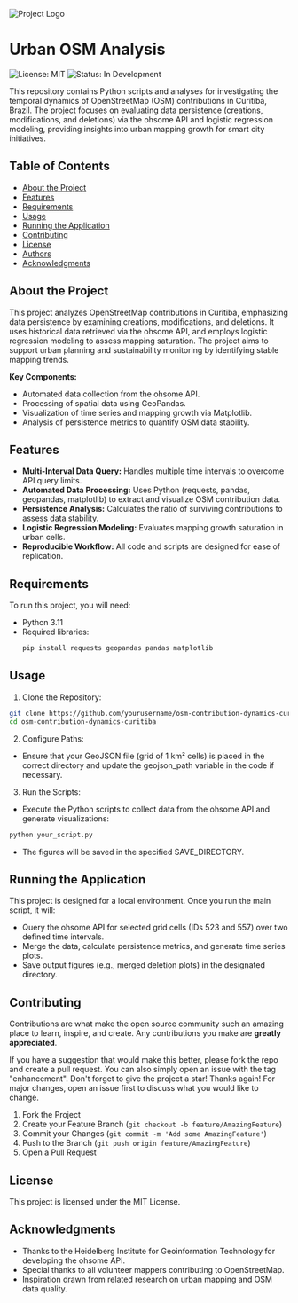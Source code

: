 ![Project Logo](https://github.com/nathandamas/your-repo/assets/your-logo-image)

# Urban OSM Analysis

![License: MIT](https://img.shields.io/badge/license-MIT-blue)
![Status: In Development](http://img.shields.io/static/v1?label=STATUS&message=IN%20DEVELOPMENT&color=yellow&style=for-the-badge)

This repository contains Python scripts and analyses for investigating the temporal dynamics of OpenStreetMap (OSM) contributions in Curitiba, Brazil. The project focuses on evaluating data persistence (creations, modifications, and deletions) via the ohsome API and logistic regression modeling, providing insights into urban mapping growth for smart city initiatives.

## Table of Contents

- [About the Project](#about-the-project)
- [Features](#features)
- [Requirements](#requirements)
- [Usage](#usage)
- [Running the Application](#running-the-application)
- [Contributing](#contributing)
- [License](#license)
- [Authors](#authors)
- [Acknowledgments](#acknowledgments)

## About the Project

This project analyzes OpenStreetMap contributions in Curitiba, emphasizing data persistence by examining creations, modifications, and deletions. It uses historical data retrieved via the ohsome API, and employs logistic regression modeling to assess mapping saturation. The project aims to support urban planning and sustainability monitoring by identifying stable mapping trends.

**Key Components:**
- Automated data collection from the ohsome API.
- Processing of spatial data using GeoPandas.
- Visualization of time series and mapping growth via Matplotlib.
- Analysis of persistence metrics to quantify OSM data stability.

## Features

- **Multi-Interval Data Query:** Handles multiple time intervals to overcome API query limits.
- **Automated Data Processing:** Uses Python (requests, pandas, geopandas, matplotlib) to extract and visualize OSM contribution data.
- **Persistence Analysis:** Calculates the ratio of surviving contributions to assess data stability.
- **Logistic Regression Modeling:** Evaluates mapping growth saturation in urban cells.
- **Reproducible Workflow:** All code and scripts are designed for ease of replication.

## Requirements

To run this project, you will need:

- Python 3.11
- Required libraries:  
  ```bash
  pip install requests geopandas pandas matplotlib


## Usage
1. Clone the Repository:
```bash
git clone https://github.com/yourusername/osm-contribution-dynamics-curitiba.git
cd osm-contribution-dynamics-curitiba
```

2. Configure Paths:
- Ensure that your GeoJSON file (grid of 1 km² cells) is placed in the correct directory and update the geojson_path variable in the code if necessary.
3. Run the Scripts:
- Execute the Python scripts to collect data from the ohsome API and generate visualizations:
```bash
python your_script.py
```
- The figures will be saved in the specified SAVE_DIRECTORY.


## Running the Application
This project is designed for a local environment. Once you run the main script, it will:

- Query the ohsome API for selected grid cells (IDs 523 and 557) over two defined time intervals.
- Merge the data, calculate persistence metrics, and generate time series plots.
- Save output figures (e.g., merged deletion plots) in the designated directory.

<!-- CONTRIBUTING -->
## Contributing

Contributions are what make the open source community such an amazing place to learn, inspire, and create. Any contributions you make are **greatly appreciated**.

If you have a suggestion that would make this better, please fork the repo and create a pull request. You can also simply open an issue with the tag "enhancement".
Don't forget to give the project a star! Thanks again! For major changes, open an issue first to discuss what you would like to change.

1. Fork the Project
2. Create your Feature Branch (`git checkout -b feature/AmazingFeature`)
3. Commit your Changes (`git commit -m 'Add some AmazingFeature'`)
4. Push to the Branch (`git push origin feature/AmazingFeature`)
5. Open a Pull Request


## License

This project is licensed under the MIT License.


## Acknowledgments
- Thanks to the Heidelberg Institute for Geoinformation Technology for developing the ohsome API.
- Special thanks to all volunteer mappers contributing to OpenStreetMap.
- Inspiration drawn from related research on urban mapping and OSM data quality.
